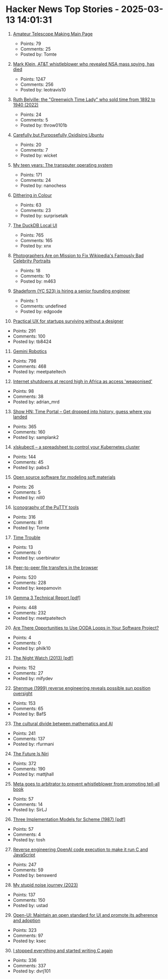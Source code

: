 # Hacker News Top Stories - 2025-03-13 14:01:31

1. [Amateur Telescope Making Main Page](https://stellafane.org/tm/atm/)
   - Points: 79
   - Comments: 25
   - Posted by: Tomte

2. [Mark Klein, AT&T whistleblower who revealed NSA mass spying, has died](https://www.eff.org/deeplinks/2025/03/memoriam-mark-klein-att-whistleblower-about-nsa-mass-spying)
   - Points: 1247
   - Comments: 256
   - Posted by: leotravis10

3. [Ruth Belville: the "Greenwich Time Lady" who sold time from 1892 to 1940 (2022)](https://eehe.org.uk/72742/ruth-belville-she-sold-time/)
   - Points: 24
   - Comments: 5
   - Posted by: throw0101b

4. [Carefully but Purposefully Oxidising Ubuntu](https://discourse.ubuntu.com/t/carefully-but-purposefully-oxidising-ubuntu/56995)
   - Points: 20
   - Comments: 7
   - Posted by: wicket

5. [My teen years: The transputer operating system](https://nanochess.org/transputer_operating_system.html)
   - Points: 171
   - Comments: 24
   - Posted by: nanochess

6. [Dithering in Colour](https://obrhubr.org/dithering-in-colour)
   - Points: 63
   - Comments: 23
   - Posted by: surprisetalk

7. [The DuckDB Local UI](https://duckdb.org/2025/03/12/duckdb-ui.html)
   - Points: 765
   - Comments: 165
   - Posted by: xnx

8. [Photographers Are on Mission to Fix Wikipedia's Famously Bad Celebrity Portraits](https://www.404media.co/photographers-are-on-a-mission-to-fix-wikipedias-famously-bad-celebrity-portraits/)
   - Points: 18
   - Comments: 10
   - Posted by: m463

9. [Shadeform (YC S23) is hiring a senior founding engineer](https://www.ycombinator.com/companies/shadeform/jobs/2sDkjnk-founding-senior-software-engineer)
   - Points: 1
   - Comments: undefined
   - Posted by: edgoode

10. [Practical UX for startups surviving without a designer](https://www.tibinotes.com/p/practical-ux-for-startups-surviving)
   - Points: 291
   - Comments: 100
   - Posted by: tb8424

11. [Gemini Robotics](https://deepmind.google/discover/blog/gemini-robotics-brings-ai-into-the-physical-world/)
   - Points: 798
   - Comments: 468
   - Posted by: meetpateltech

12. [Internet shutdowns at record high in Africa as access 'weaponised'](https://www.theguardian.com/technology/2025/mar/09/internet-shutdowns-record-high-africa-2024-access-weaponised)
   - Points: 98
   - Comments: 38
   - Posted by: adrian_mrd

13. [Show HN: Time Portal – Get dropped into history, guess where you landed](https://www.eggnog.ai/entertimeportal)
   - Points: 365
   - Comments: 160
   - Posted by: samplank2

14. [xlskubectl – a spreadsheet to control your Kubernetes cluster](https://github.com/learnk8s/xlskubectl)
   - Points: 144
   - Comments: 45
   - Posted by: pabs3

15. [Open source software for modeling soft materials](https://now.tufts.edu/2025/03/04/now-theres-open-source-software-modeling-soft-materials)
   - Points: 26
   - Comments: 5
   - Posted by: nill0

16. [Iconography of the PuTTY tools](https://www.chiark.greenend.org.uk/~sgtatham/quasiblog/putty-icons/)
   - Points: 316
   - Comments: 81
   - Posted by: Tomte

17. [Time Trouble](http://www.os2museum.com/wp/time-trouble/)
   - Points: 13
   - Comments: 0
   - Posted by: userbinator

18. [Peer-to-peer file transfers in the browser](https://github.com/kern/filepizza)
   - Points: 520
   - Comments: 228
   - Posted by: keepamovin

19. [Gemma 3 Technical Report [pdf]](https://storage.googleapis.com/deepmind-media/gemma/Gemma3Report.pdf)
   - Points: 448
   - Comments: 232
   - Posted by: meetpateltech

20. [Are There Opportunities to Use OODA Loops in Your Software Project?](https://spin.atomicobject.com/ooda-loops-software-project/)
   - Points: 4
   - Comments: 0
   - Posted by: philk10

21. [The Night Watch (2013) [pdf]](https://www.usenix.org/system/files/1311_05-08_mickens.pdf)
   - Points: 152
   - Comments: 27
   - Posted by: mifydev

22. [Shenmue (1999) reverse engineering reveals possible sun position oversight](https://wulinshu.com/2025/03/11/reverse-engineering-adventures-3-bug-or-not-bug/)
   - Points: 153
   - Comments: 65
   - Posted by: BafS

23. [The cultural divide between mathematics and AI](https://sugaku.net/content/understanding-the-cultural-divide-between-mathematics-and-ai/)
   - Points: 241
   - Comments: 137
   - Posted by: rfurmani

24. [The Future Is Niri](https://ersei.net/en/blog/niri)
   - Points: 372
   - Comments: 190
   - Posted by: mattjhall

25. [Meta goes to arbitrator to prevent whistleblower from promoting tell-all book](https://www.cnbc.com/2025/03/12/arbitrator-prohibits-meta-whistleblower-from-promoting-tell-all-book.html)
   - Points: 57
   - Comments: 14
   - Posted by: SirLJ

26. [Three Implementation Models for Scheme (1987) [pdf]](https://legacy.cs.indiana.edu/~dyb/papers/3imp.pdf)
   - Points: 57
   - Comments: 4
   - Posted by: tosh

27. [Reverse engineering OpenAI code execution to make it run C and JavaScript](https://twitter.com/benswerd/status/1899853533761200300)
   - Points: 247
   - Comments: 59
   - Posted by: benswerd

28. [My stupid noise journey (2023)](https://dynomight.net/noise/)
   - Points: 137
   - Comments: 150
   - Posted by: ustad

29. [Open-UI: Maintain an open standard for UI and promote its adherence and adoption](https://github.com/openui/open-ui)
   - Points: 323
   - Comments: 97
   - Posted by: ksec

30. [I stopped everything and started writing C again](https://www.kmx.io/blog/why-stopped-everything-and-started-writing-C-again)
   - Points: 336
   - Comments: 337
   - Posted by: dvrj101

